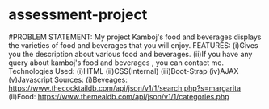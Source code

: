 # assessment-project
#PROBLEM STATEMENT: My project Kamboj's food and beverages displays the varieties of food and beverages that you will enjoy.
FEATURES: 
(i)Gives you the description about various food and beverages. 
(ii)If you have any query about kamboj's food and beverages , you can contact me. 
Technologies Used: (i)HTML (ii)CSS(Internal) (iii)Boot-Strap (iv)AJAX (v)Javascript Sources: (i)Beveages: https://www.thecocktaildb.com/api/json/v1/1/search.php?s=margarita (ii)Food: https://www.themealdb.com/api/json/v1/1/categories.php
